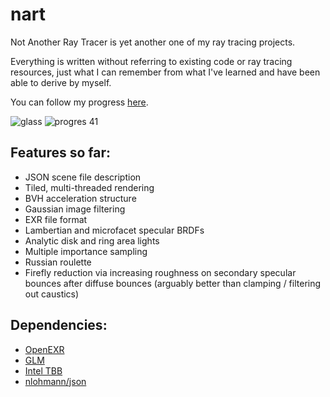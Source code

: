 # nart
Not Another Ray Tracer is yet another one of my ray tracing projects.

Everything is written without referring to existing code or ray tracing resources, just what I can remember from what I've learned and have been able to derive by myself.

You can follow my progress [here](https://twitter.com/shaneasimms/status/1728665955797217295).

![glass](https://github.com/user-attachments/assets/8cbb833f-176d-4527-ba49-d5751709814e)
![progres 41](https://github.com/shanesimmsart/nart/assets/9335280/9f8b50ad-87e1-4efb-a1b8-a5a86f2ffd9a)

## Features so far:
  - JSON scene file description
  - Tiled, multi-threaded rendering
  - BVH acceleration structure
  - Gaussian image filtering
  - EXR file format
  - Lambertian and microfacet specular BRDFs
  - Analytic disk and ring area lights
  - Multiple importance sampling
  - Russian roulette
  - Firefly reduction via increasing roughness on secondary specular bounces after diffuse bounces (arguably better than clamping / filtering out caustics)

## Dependencies:
  - [OpenEXR](https://openexr.com/en/latest/install.html#install)
  - [GLM](https://github.com/g-truc/glm)
  - [Intel TBB](https://www.intel.com/content/www/us/en/developer/articles/tool/oneapi-standalone-components.html#onetbb)
  - [nlohmann/json](https://github.com/nlohmann/json)
